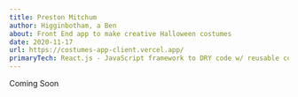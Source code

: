 ```yaml
---
title: Preston Mitchum
author: Higginbotham, a Ben
about: Front End app to make creative Halloween costumes
date: 2020-11-17
url: https://costumes-app-client.vercel.app/
primaryTech: React.js - JavaScript framework to DRY code w/ reusable components| Node.js - JavaScript framework for back end API that follows RESTful convention| BCrypt & JWT - Authentication tech to secure user data| Click link for full tech specs & my personal video walkthru of the code!
---
```


Coming Soon
